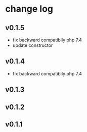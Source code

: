# change log 

## v0.1.5

- fix backward compatibily php 7.4
- update constructor
## v0.1.4

- fix backward compatibily php 7.4

## v0.1.3

## v0.1.2

## v0.1.1
